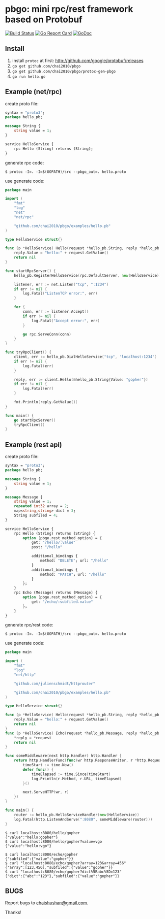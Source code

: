 # pbgo: mini rpc/rest framework based on Protobuf

[![Build Status](https://travis-ci.org/chai2010/pbgo.svg)](https://travis-ci.org/chai2010/pbgo)
[![Go Report Card](https://goreportcard.com/badge/github.com/chai2010/pbgo)](https://goreportcard.com/report/github.com/chai2010/pbgo)
[![GoDoc](https://godoc.org/github.com/chai2010/pbgo?status.svg)](https://godoc.org/github.com/chai2010/pbgo)

## Install

1. install `protoc` at first: http://github.com/google/protobuf/releases
1. `go get github.com/chai2010/pbgo`
1. `go get github.com/chai2010/pbgo/protoc-gen-pbgo`
1. `go run hello.go`

## Example (net/rpc)

create proto file:

```protobuf
syntax = "proto3";
package hello_pb;

message String {
	string value = 1;
}

service HelloService {
	rpc Hello (String) returns (String);
}
```

generate rpc code:

```
$ protoc -I=. -I=$(GOPATH)/src --pbgo_out=. hello.proto
```

use generate code:

```go
package main

import (
	"fmt"
	"log"
	"net"
	"net/rpc"

	"github.com/chai2010/pbgo/examples/hello.pb"
)

type HelloService struct{}

func (p *HelloService) Hello(request *hello_pb.String, reply *hello_pb.String) error {
	reply.Value = "hello:" + request.GetValue()
	return nil
}

func startRpcServer() {
	hello_pb.RegisterHelloService(rpc.DefaultServer, new(HelloService))

	listener, err := net.Listen("tcp", ":1234")
	if err != nil {
		log.Fatal("ListenTCP error:", err)
	}

	for {
		conn, err := listener.Accept()
		if err != nil {
			log.Fatal("Accept error:", err)
		}

		go rpc.ServeConn(conn)
	}
}

func tryRpcClient() {
	client, err := hello_pb.DialHelloService("tcp", "localhost:1234")
	if err != nil {
		log.Fatal(err)
	}

	reply, err := client.Hello(&hello_pb.String{Value: "gopher"})
	if err != nil {
		log.Fatal(err)
	}

	fmt.Println(reply.GetValue())
}

func main() {
	go startRpcServer()
	tryRpcClient()
}
```


## Example (rest api)


create proto file:

```protobuf
syntax = "proto3";
package hello_pb;

message String {
	string value = 1;
}

message Message {
	string value = 1;
	repeated int32 array = 2;
	map<string,string> dict = 3;
	String subfiled = 4;
}

service HelloService {
	rpc Hello (String) returns (String) {
		option (pbgo.rest_method_option) = {
			get: "/hello/:value"
			post: "/hello"

			additional_bindings {
				method: "DELETE"; url: "/hello"
			}
			additional_bindings {
				method: "PATCH"; url: "/hello"
			}
		};
	}
	rpc Echo (Message) returns (Message) {
		option (pbgo.rest_method_option) = {
			get: "/echo/:subfiled.value"
		};
	}
}
```

generate rpc/rest code:

```
$ protoc -I=. -I=$(GOPATH)/src --pbgo_out=. hello.proto
```

use generate code:

```go
package main

import (
	"fmt"
	"log"
	"net/http"

	"github.com/julienschmidt/httprouter"

	"github.com/chai2010/pbgo/examples/hello.pb"
)

type HelloService struct{}

func (p *HelloService) Hello(request *hello_pb.String, reply *hello_pb.String) error {
	reply.Value = "hello:" + request.GetValue()
	return nil
}
func (p *HelloService) Echo(request *hello_pb.Message, reply *hello_pb.Message) error {
	*reply = *request
	return nil
}

func someMiddleware(next http.Handler) http.Handler {
	return http.HandlerFunc(func(wr http.ResponseWriter, r *http.Request) {
		timeStart := time.Now()
		defer func() {
			timeElapsed := time.Since(timeStart)
			log.Println(r.Method, r.URL, timeElapsed)
		}()

		next.ServeHTTP(wr, r)
	})
}

func main() {
	router := hello_pb.HelloServiceHandler(new(HelloService))
	log.Fatal(http.ListenAndServe(":8080", someMiddleware(router)))
}
```

```
$ curl localhost:8080/hello/gopher
{"value":"hello:gopher"}
$ curl localhost:8080/hello/gopher?value=vgo
{"value":"hello:vgo"}

$ curl localhost:8080/echo/gopher
{"subfiled":{"value":"gopher"}}
$ curl "localhost:8080/echo/gopher?array=123&array=456"
{"array":[123,456],"subfiled":{"value":"gopher"}}
$ curl "localhost:8080/echo/gopher?dict%5Babc%5D=123"
{"dict":{"abc":"123"},"subfiled":{"value":"gopher"}}
```

## BUGS

Report bugs to <chaishushan@gmail.com>.

Thanks!
